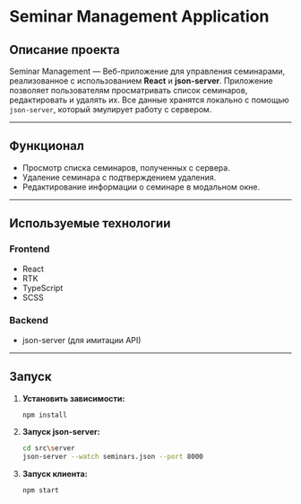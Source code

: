 # Seminar Management Application

## Описание проекта
Seminar Management — Веб-приложение для управления семинарами, реализованное с использованием **React** и **json-server**. Приложение позволяет пользователям просматривать список семинаров, редактировать и удалять их. Все данные хранятся локально с помощью `json-server`, который эмулирует работу с сервером.

---

## Функционал
- Просмотр списка семинаров, полученных с сервера.
- Удаление семинара с подтверждением удаления.
- Редактирование информации о семинаре в модальном окне.

---

## Используемые технологии

### Frontend
- React
- RTK
- TypeScript
- SCSS

### Backend
- json-server (для имитации API)

---

## Запуск

1. **Установить зависимости:**
   ```bash
   npm install

2. **Запуск json-server:**
   ```bash
   cd src\server
   json-server --watch seminars.json --port 8000

3. **Запуск клиента:**
   ```bash
   npm start